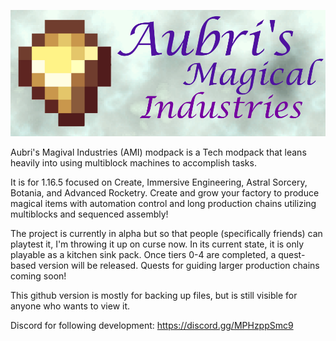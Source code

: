 ![alt text](https://github.com/AubriTheHuman/AMI/blob/main/amilogobanner.png?raw=true)

Aubri's Magival Industries (AMI) modpack is a Tech modpack that leans heavily into using multiblock machines to accomplish tasks.

It is for 1.16.5 focused on Create, Immersive Engineering, Astral Sorcery, Botania, and Advanced Rocketry. Create and grow your factory to produce magical items with automation control and long production chains utilizing multiblocks and sequenced assembly!

The project is currently in alpha but so that people (specifically friends) can playtest it, I'm throwing it up on curse now. In its current state, it is only playable as a kitchen sink pack. Once tiers 0-4 are completed, a quest-based version will be released.
Quests for guiding larger production chains coming soon!


This github version is mostly for backing up files, but is still visible for anyone who wants to view it.

Discord for following development:
https://discord.gg/MPHzppSmc9
